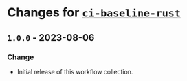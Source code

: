 # Changes for [`ci-baseline-rust`](https://github.com/boinkor-net/ci-baseline-rust)

## `1.0.0` - 2023-08-06

### Change
* Initial release of this workflow collection.

